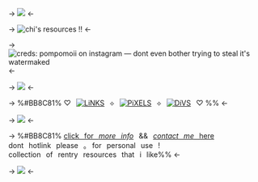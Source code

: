 -> ![](https://files.catbox.moe/svtrtl.png) <-

-> ![chi's resources !!](https://files.catbox.moe/v8heaq.png) <-

-> ![creds: pompomoii on instagram — dont even bother trying to steal it's watermaked](https://files.catbox.moe/fw97t3.png) <-

-> ![](https://files.catbox.moe/8z7t8v.png) <-

-> %#BB8C81% ♡⠀[![LiNKS](https://files.catbox.moe/x502ry.png)](chislinks)⠀⟡⠀[![PiXELS](https://files.catbox.moe/d6sxe9.png)](chispixels)⠀⟡⠀[![DiVS](https://files.catbox.moe/xhzt4a.png)](chisdividers)⠀♡ %% <- 

-> ![](https://files.catbox.moe/nokkg4.png) <-

-> %#BB8C81% [click⠀for⠀*more⠀info*](chislog)⠀&&⠀[*contact⠀me*⠀here](schneiderm)
dont⠀hotlink⠀please⠀｡⠀for⠀personal⠀use⠀!
collection⠀of⠀rentry⠀resources⠀that⠀i⠀like%% <-

-> ![](https://files.catbox.moe/m6a95u.png) <-